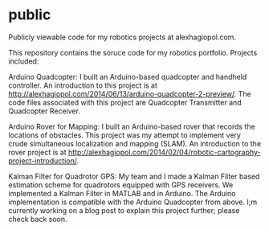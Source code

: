 public
======

Publicly viewable code for my robotics projects at alexhagiopol.com.

This repository contains the soruce code for my robotics portfolio. Projects included:

Arduino Quadcopter: I built an Arduino-based quadcopter and handheld controller. An introduction to this project is at http://alexhagiopol.com/2014/06/13/arduino-quadcopter-2-preview/. The code files associated with this project are Quadcopter Transmitter and Quadcopter Receiver.

Arduino Rover for Mapping: I built an Arduino-based rover that records the locations of obstacles. This project was my attempt to implement very crude simultaneous localization and mapping (SLAM). An introduction to the rover project is at http://alexhagiopol.com/2014/02/04/robotic-cartography-project-introduction/.

Kalman Filter for Quadrotor GPS: My team and I made a Kalman Filter based estimation scheme for quadrotors equipped with GPS receivers. We implemented a Kalman Filter in MATLAB and in Arduino. The Arduino implementation is compatible with the Arduino Quadcopter from above. I;m currently working on a blog post to explain this project further; please check back soon.


